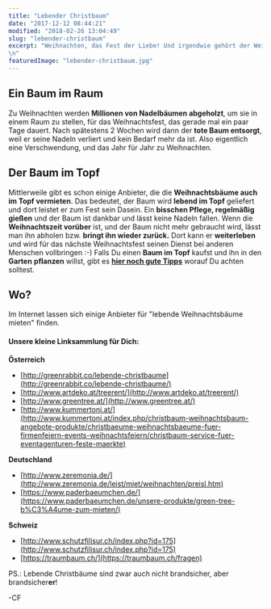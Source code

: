 ```yaml
---
title: "Lebender Christbaum"
date: "2017-12-12 08:44:21"
modified: "2018-02-26 13:04:49"
slug: "lebender-christbaum"
excerpt: "Weihnachten, das Fest der Liebe! Und irgendwie gehört der Weihnachtsbaum doch auch dazu, oder? Doch nachhaltig ist das leider nicht! Informiere Dich über die nachhaltige Alternative: Lebende Christbäume!\n"
featuredImage: "lebender-christbaum.jpg"
---
```


## Ein Baum im Raum

Zu Weihnachten werden **Millionen von Nadelbäumen abgeholzt**, um sie in einem Raum zu stellen, für das Weihnachtsfest, das gerade mal ein paar Tage dauert. Nach spätestens 2 Wochen wird dann der **tote Baum entsorgt**, weil er seine Nadeln verliert und kein Bedarf mehr da ist. Also eigentlich eine Verschwendung, und das Jahr für Jahr zu Weihnachten.

## Der Baum im Topf

Mittlerweile gibt es schon einige Anbieter, die die **Weihnachtsbäume auch im Topf vermieten**. Das bedeutet, der Baum wird **lebend im Topf** geliefert und dort leistet er zum Fest sein Dasein. Ein **bisschen Pflege, regelmäßig gießen** und der Baum ist dankbar und lässt keine Nadeln fallen. Wenn die **Weihnachtszeit vorüber** ist, und der Baum nicht mehr gebraucht wird, lässt man ihn abholen bzw. **bringt ihn wieder zurück.** Dort kann er **weiterleben** und wird für das nächste Weihnachtsfest seinen Dienst bei anderen Menschen vollbringen :-) Falls Du einen **Baum im Topf** kaufst und ihn in den **Garten** **pflanzen** willst, gibt es [**hier noch gute Tipps**](https://www.berlin.de/special/immobilien-und-wohnen/balkon-und-garten/blumen-und-pflanzen/1062226-743560-weihnachtsbaumimtopfrichtigauspflanzen.html) worauf Du achten solltest.

## Wo?

Im Internet lassen sich einige Anbieter für "lebende Weihnachtsbäume mieten" finden.

#### Unsere kleine Linksammlung für Dich:

**Österreich**

*   [http://greenrabbit.co/lebende-christbaume](http://greenrabbit.co/lebende-christbaume/)
*   [http://www.artdeko.at/treerent/](http://www.artdeko.at/treerent/)
*   [http://www.greentree.at/](http://www.greentree.at/)
*   [http://www.kummertoni.at/](http://www.kummertoni.at/index.php/christbaum-weihnachtsbaum-angebote-produkte/christbaeume-weihnachtsbaeume-fuer-firmenfeiern-events-weihnachtsfeiern/christbaum-service-fuer-eventagenturen-feste-maerkte)

**Deutschland**

*   [http://www.zeremonia.de/](http://www.zeremonia.de/leist/miet/weihnachten/preisl.htm)
*   [https://www.paderbaeumchen.de/](https://www.paderbaeumchen.de/unsere-produkte/green-tree-b%C3%A4ume-zum-mieten/)

**Schweiz**

*   [http://www.schutzfilisur.ch/index.php?id=175](http://www.schutzfilisur.ch/index.php?id=175)
*   [https://traumbaum.ch/](https://traumbaum.ch/fragen)

PS.: Lebende Christbäume sind zwar auch nicht brandsicher, aber brandsicher**er**!

\-CF